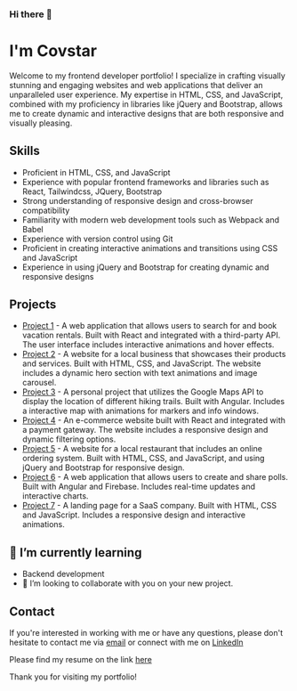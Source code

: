 ### Hi there 👋

<!--
**covstar/covstar** is a ✨ _special_ ✨ repository because its `README.md` (this file) appears on your GitHub profile.

Here are some ideas to get you started:

- 🔭 I’m currently working on ...
- 🌱 I’m currently learning ...
- 👯 I’m looking to collaborate on ...
- 🤔 I’m looking for help with ...
- 💬 Ask me about ...
- 📫 How to reach me: ...
- 😄 Pronouns: ...
- ⚡ Fun fact: ...
-->

# I'm Covstar

Welcome to my frontend developer portfolio! I specialize in crafting visually stunning and engaging websites and web applications that deliver an unparalleled user experience. My expertise in HTML, CSS, and JavaScript, combined with my proficiency in libraries like jQuery and Bootstrap, allows me to create dynamic and interactive designs that are both responsive and visually pleasing.

## Skills
- Proficient in HTML, CSS, and JavaScript
- Experience with popular frontend frameworks and libraries such as React, Tailwindcss, JQuery, Bootstrap
- Strong understanding of responsive design and cross-browser compatibility
- Familiarity with modern web development tools such as Webpack and Babel
- Experience with version control using Git
- Proficient in creating interactive animations and transitions using CSS and JavaScript
- Experience in using jQuery and Bootstrap for creating dynamic and responsive designs

## Projects
- [Project 1](https://github.com/username/project1) - A web application that allows users to search for and book vacation rentals. Built with React and integrated with a third-party API. The user interface includes interactive animations and hover effects.
- [Project 2](https://github.com/username/project2) - A website for a local business that showcases their products and services. Built with HTML, CSS, and JavaScript. The website includes a dynamic hero section with text animations and image carousel.
- [Project 3](https://github.com/username/project3) - A personal project that utilizes the Google Maps API to display the location of different hiking trails. Built with Angular. Includes a interactive map with animations for markers and info windows.
- [Project 4](https://github.com/username/project4) - An e-commerce website built with React and integrated with a payment gateway. The website includes a responsive design and dynamic filtering options.
- [Project 5](https://github.com/username/project5) - A website for a local restaurant that includes an online ordering system. Built with HTML, CSS, and JavaScript, and using jQuery and Bootstrap for responsive design.
- [Project 6](https://github.com/username/project6) - A web application that allows users to create and share polls. Built with Angular and Firebase. Includes real-time updates and interactive charts.
- [Project 7](https://github.com/username/project7) - A landing page for a SaaS company. Built with HTML, CSS and JavaScript. Includes a responsive design and interactive animations.

## 🌱 I’m currently learning 
- Backend development
- 👯 I’m looking to collaborate with you on your new project.

## Contact
If you're interested in working with me or have any questions, please don't hesitate to contact me via [email](mailto:okechukwuvictor093@gmail.com) or connect with me on [LinkedIn](https://www.linkedin.com/in/okechukwu-victor/)

Please find my resume on the link [here](https://drive.google.com/file/d/1S5Z5d5S5f5d5S5F5d5S5f5d5S5F5d5S5F/view?usp=sharing)

Thank you for visiting my portfolio!

